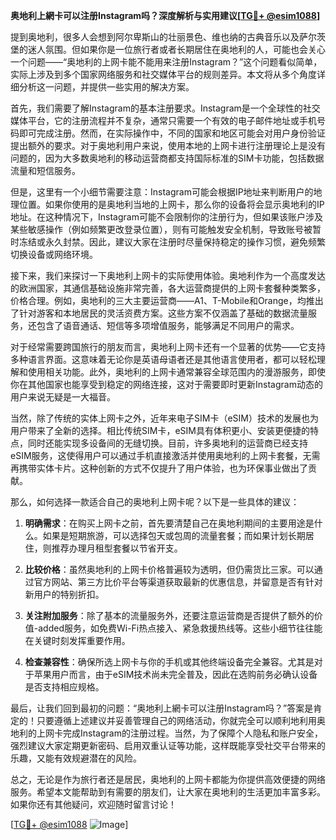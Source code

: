 **奥地利上網卡可以注册Instagram吗？深度解析与实用建议[[TG💪+ @esim1088](https://t.me/s/esim1088)]**

提到奥地利，很多人会想到阿尔卑斯山的壮丽景色、维也纳的古典音乐以及萨尔茨堡的迷人氛围。但如果你是一位旅行者或者长期居住在奥地利的人，可能也会关心一个问题——“奥地利的上网卡能不能用来注册Instagram？”这个问题看似简单，实际上涉及到多个国家网络服务和社交媒体平台的规则差异。本文将从多个角度详细分析这一问题，并提供一些实用的解决方案。

首先，我们需要了解Instagram的基本注册要求。Instagram是一个全球性的社交媒体平台，它的注册流程并不复杂，通常只需要一个有效的电子邮件地址或手机号码即可完成注册。然而，在实际操作中，不同的国家和地区可能会对用户身份验证提出额外的要求。对于奥地利用户来说，使用本地的上网卡进行注册理论上是没有问题的，因为大多数奥地利的移动运营商都支持国际标准的SIM卡功能，包括数据流量和短信服务。

但是，这里有一个小细节需要注意：Instagram可能会根据IP地址来判断用户的地理位置。如果你使用的是奥地利当地的上网卡，那么你的设备将会显示奥地利的IP地址。在这种情况下，Instagram可能不会限制你的注册行为，但如果该账户涉及某些敏感操作（例如频繁更改登录位置），则有可能触发安全机制，导致账号被暂时冻结或永久封禁。因此，建议大家在注册时尽量保持稳定的操作习惯，避免频繁切换设备或网络环境。

接下来，我们来探讨一下奥地利上网卡的实际使用体验。奥地利作为一个高度发达的欧洲国家，其通信基础设施非常完善，各大运营商提供的上网卡套餐种类繁多，价格合理。例如，奥地利的三大主要运营商——A1、T-Mobile和Orange，均推出了针对游客和本地居民的灵活资费方案。这些方案不仅涵盖了基础的数据流量服务，还包含了语音通话、短信等多项增值服务，能够满足不同用户的需求。

对于经常需要跨国旅行的朋友而言，奥地利上网卡还有一个显著的优势——它支持多种语言界面。这意味着无论你是英语母语者还是其他语言使用者，都可以轻松理解和使用相关功能。此外，奥地利的上网卡通常兼容全球范围内的漫游服务，即使你在其他国家也能享受到稳定的网络连接，这对于需要即时更新Instagram动态的用户来说无疑是一大福音。

当然，除了传统的实体上网卡之外，近年来电子SIM卡（eSIM）技术的发展也为用户带来了全新的选择。相比传统SIM卡，eSIM具有体积更小、安装更便捷的特点，同时还能实现多设备间的无缝切换。目前，许多奥地利的运营商已经支持eSIM服务，这使得用户可以通过手机直接激活并使用奥地利的上网卡套餐，无需再携带实体卡片。这种创新的方式不仅提升了用户体验，也为环保事业做出了贡献。

那么，如何选择一款适合自己的奥地利上网卡呢？以下是一些具体的建议：

1. **明确需求**：在购买上网卡之前，首先要清楚自己在奥地利期间的主要用途是什么。如果是短期旅游，可以选择包天或包周的流量套餐；而如果计划长期居住，则推荐办理月租型套餐以节省开支。

2. **比较价格**：虽然奥地利的上网卡价格普遍较为透明，但仍需货比三家。可以通过官方网站、第三方比价平台等渠道获取最新的优惠信息，并留意是否有针对新用户的特别折扣。

3. **关注附加服务**：除了基本的流量服务外，还要注意运营商是否提供了额外的价值-added服务，如免费Wi-Fi热点接入、紧急救援热线等。这些小细节往往能在关键时刻发挥重要作用。

4. **检查兼容性**：确保所选上网卡与你的手机或其他终端设备完全兼容。尤其是对于苹果用户而言，由于eSIM技术尚未完全普及，因此在选购前务必确认设备是否支持相应规格。

最后，让我们回到最初的问题：“奥地利上網卡可以注册Instagram吗？”答案是肯定的！只要遵循上述建议并妥善管理自己的网络活动，你就完全可以顺利地利用奥地利的上网卡完成Instagram的注册过程。当然，为了保障个人隐私和账户安全，强烈建议大家定期更新密码、启用双重认证等功能，这样既能享受社交平台带来的乐趣，又能有效规避潜在的风险。

总之，无论是作为旅行者还是居民，奥地利的上网卡都能为你提供高效便捷的网络服务。希望本文能帮助到有需要的朋友们，让大家在奥地利的生活更加丰富多彩。如果你还有其他疑问，欢迎随时留言讨论！

[[TG💪+ @esim1088](https://t.me/s/esim1088) ![Image](https://i.postimg.cc/4NQfJmqS/Snipaste-2025-05-13-00-14-12.png)]